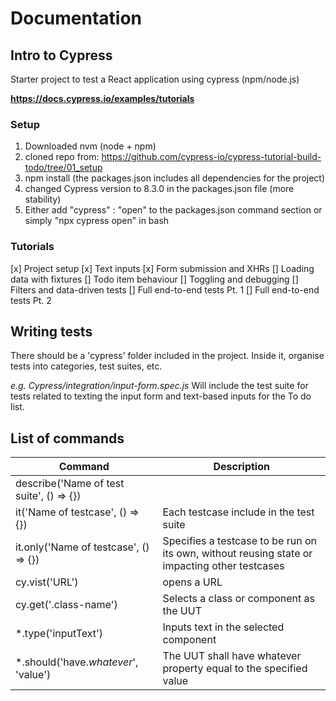 # Documentation

## Intro to Cypress

Starter project to test a React application using cypress (npm/node.js)

**https://docs.cypress.io/examples/tutorials**



### Setup
1. Downloaded nvm (node + npm)
2. cloned repo from: https://github.com/cypress-io/cypress-tutorial-build-todo/tree/01_setup
3. npm install (the packages.json includes all dependencies for the project)
4. changed Cypress version to 8.3.0 in the packages.json file (more stability)
5. Either add "cypress" : "open" to the packages.json command section or simply "npx cypress open" in bash

### Tutorials
[x] Project setup
[x] Text inputs
[x] Form submission and XHRs
[] Loading data with fixtures
[] Todo item behaviour
[] Toggling and debugging
[] Filters and data-driven tests
[] Full end-to-end tests Pt. 1
[] Full end-to-end tests Pt. 2

## Writing tests

There should be a 'cypress' folder included in the project. Inside it, organise tests into categories, test suites, etc.

*e.g. Cypress/integration/input-form.spec.js* Will include the test suite for tests related to texting the input form and text-based inputs for the To do list.

## List of commands

|Command| Description|
|------|------|
|describe('Name of test suite', () => {})|  |
|it('Name of testcase', () => {})    |  Each testcase include in the test suite|
|it.only('Name of testcase', () => {})  | Specifies a testcase to be run on its own, without reusing state or impacting other testcases |
|cy.vist('URL')| opens a URL|
|cy.get('.class-name')| Selects a class or component as the UUT |
|*.type('inputText')| Inputs text in the selected component |
|\*.should('have.*whatever*', 'value')| The UUT shall have whatever property equal to the specified value|

